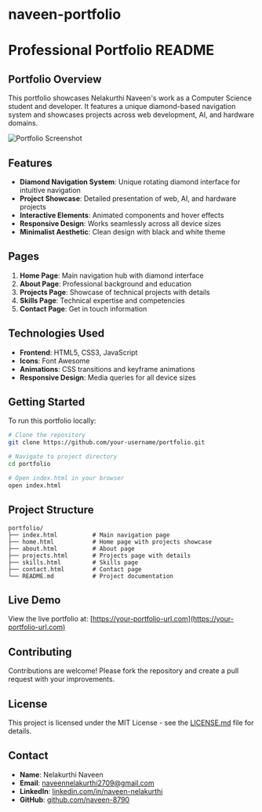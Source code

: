 # naveen-portfolio
# Professional Portfolio README

## Portfolio Overview
This portfolio showcases Nelakurthi Naveen's work as a Computer Science student and developer. It features a unique diamond-based navigation system and showcases projects across web development, AI, and hardware domains.

![Portfolio Screenshot](https://i.postimg.cc/hjfCRKgX/Screenshot-2025-06-07-101137.png)

## Features
- **Diamond Navigation System**: Unique rotating diamond interface for intuitive navigation
- **Project Showcase**: Detailed presentation of web, AI, and hardware projects
- **Interactive Elements**: Animated components and hover effects
- **Responsive Design**: Works seamlessly across all device sizes
- **Minimalist Aesthetic**: Clean design with black and white theme

## Pages
1. **Home Page**: Main navigation hub with diamond interface
2. **About Page**: Professional background and education
3. **Projects Page**: Showcase of technical projects with details
4. **Skills Page**: Technical expertise and competencies
5. **Contact Page**: Get in touch information

## Technologies Used
- **Frontend**: HTML5, CSS3, JavaScript
- **Icons**: Font Awesome
- **Animations**: CSS transitions and keyframe animations
- **Responsive Design**: Media queries for all device sizes

## Getting Started
To run this portfolio locally:

```bash
# Clone the repository
git clone https://github.com/your-username/portfolio.git

# Navigate to project directory
cd portfolio

# Open index.html in your browser
open index.html
```

## Project Structure
```
portfolio/
├── index.html          # Main navigation page
├── home.html           # Home page with projects showcase
├── about.html          # About page
├── projects.html       # Projects page with details
├── skills.html         # Skills page
├── contact.html        # Contact page
└── README.md           # Project documentation
```

## Live Demo
View the live portfolio at: [https://your-portfolio-url.com](https://your-portfolio-url.com)

## Contributing
Contributions are welcome! Please fork the repository and create a pull request with your improvements.

## License
This project is licensed under the MIT License - see the [LICENSE.md](LICENSE.md) file for details.

## Contact
- **Name**: Nelakurthi Naveen
- **Email**: naveennelakurthi2709@gmail.com
- **LinkedIn**: [linkedin.com/in/naveen-nelakurthi](https://www.linkedin.com/in/naveen-nelakurthi-8a59b5264)
- **GitHub**: [github.com/naveen-8790](https://github.com/naveen-8790)
